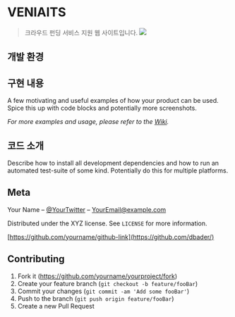 # VENIAITS
> 크라우드 펀딩 서비스 지원 웹 사이트입니다.
![](header.png)
## 개발 환경


## 구현 내용
A few motivating and useful examples of how your product can be used. Spice this up with code blocks and potentially more screenshots.

_For more examples and usage, please refer to the [Wiki][wiki]._

## 코드 소개

Describe how to install all development dependencies and how to run an automated test-suite of some kind. Potentially do this for multiple platforms.


## Meta

Your Name – [@YourTwitter](https://twitter.com/dbader_org) – YourEmail@example.com

Distributed under the XYZ license. See ``LICENSE`` for more information.

[https://github.com/yourname/github-link](https://github.com/dbader/)

## Contributing

1. Fork it (<https://github.com/yourname/yourproject/fork>)
2. Create your feature branch (`git checkout -b feature/fooBar`)
3. Commit your changes (`git commit -am 'Add some fooBar'`)
4. Push to the branch (`git push origin feature/fooBar`)
5. Create a new Pull Request

<!-- Markdown link & img dfn's -->
[npm-image]: https://img.shields.io/npm/v/datadog-metrics.svg?style=flat-square
[npm-url]: https://npmjs.org/package/datadog-metrics
[npm-downloads]: https://img.shields.io/npm/dm/datadog-metrics.svg?style=flat-square
[travis-image]: https://img.shields.io/travis/dbader/node-datadog-metrics/master.svg?style=flat-square
[travis-url]: https://travis-ci.org/dbader/node-datadog-metrics
[wiki]: https://github.com/yourname/yourproject/wiki
